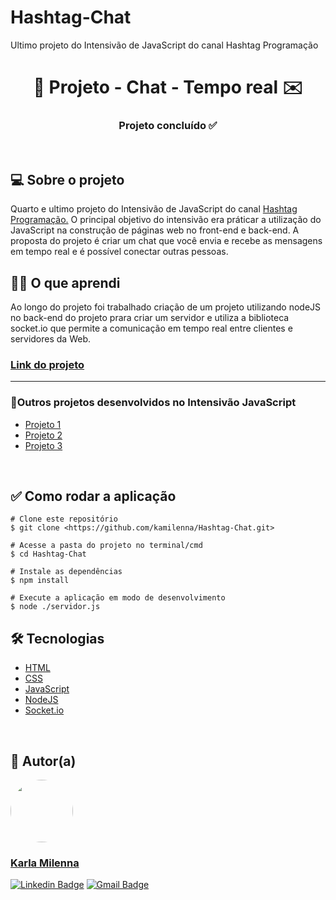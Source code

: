 # Hashtag-Chat
 Ultimo projeto do Intensivão de JavaScript do canal Hashtag Programação

 <h1 align="center"> 💬 Projeto - Chat - Tempo real ✉️</h1>

<h3 align="center"> 
	Projeto concluído ✅
</h3>

<br/>

<h2>💻 Sobre o projeto</h2>
<p>Quarto e ultimo projeto do Intensivão de JavaScript do canal  <a href="https://www.youtube.com/@HashtagProgramacao" target="_blank">Hashtag Programação.</a> O principal objetivo do intensivão era práticar a utilização do JavaScript na construção de páginas web no front-end e back-end. A proposta do projeto é criar um chat que você envia e recebe as mensagens em tempo real e é possível conectar outras pessoas.</p> 


<h2>👩‍🎓 O que aprendi</h2>
 Ao longo do projeto foi trabalhado criação de um projeto utilizando nodeJS no back-end do projeto prara criar um servidor e utiliza a biblioteca socket.io que permite a comunicação em tempo real entre clientes e servidores da Web.

<h3><strong><a href="" target="_blank">Link do projeto</a></strong></h3>
<hr/>

<h3>📌Outros projetos desenvolvidos no Intensivão JavaScript</h3>
<ul>
    <li><a href="https://github.com/kamilenna/Hashtag--Books" target="_blank">Projeto 1</a></li>
    <li><a href="https://github.com/kamilenna/Pagina-Apple-Watch" target="_blank">Projeto 2</a></li>
    <li><a href="https://github.com/kamilenna/Cardapio-digital---hashtaurante" target="_blank">Projeto 3</a></li>
</ul>

<br>

<h2>✅ Como rodar a aplicação</h2>

```
# Clone este repositório
$ git clone <https://github.com/kamilenna/Hashtag-Chat.git>

# Acesse a pasta do projeto no terminal/cmd
$ cd Hashtag-Chat

# Instale as dependências
$ npm install

# Execute a aplicação em modo de desenvolvimento
$ node ./servidor.js
```


<h2>🛠 Tecnologias</h2>
<ul>
    <li><a href="https://developer.mozilla.org/pt-BR/docs/Web/HTML" target="_blank">HTML</a></li>
    <li><a href="https://developer.mozilla.org/pt-BR/docs/Web/CSS" target="_blank">CSS</a></li>
    <li><a href="https://developer.mozilla.org/pt-BR/docs/Web/JavaScript" target="_blank">JavaScript</a></li>
    <li><a href="https://nodejs.org/en" target="_blank">NodeJS</a></li>
    <li><a href="https://socket.io/" target="_blank">Socket.io</a></li>
</ul>

<br>

<h2>🦸 Autor(a)</h2>
<a href="https://karlamilenna.netlify.app/">
 <img style="border-radius: 50%;" src="https://avatars.githubusercontent.com/u/62101215?v=4" width="100px;" alt=""/>
 <br />
 <h3><b>Karla Milenna</b></h3></a>

[![Linkedin Badge](https://img.shields.io/badge/LinkedIn-0077B5?style=for-the-badge&logo=linkedin&logoColor=white)](https://www.linkedin.com/in/karla-milenna/) 
[![Gmail Badge](https://img.shields.io/badge/Gmail-D14836?style=for-the-badge&logo=gmail&logoColor=white)](mailto:karla.milenna1@gmail.com)



